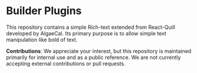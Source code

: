 # Builder Plugins
This repository contains a simple Rich-text extended from React-Quill developed by AlgaeCal. Its primary purpose is to allow simple text manipulation like bold of text.

**Contributions**: We appreciate your interest, but this repository is maintained primarily for internal use and as a public reference. We are not currently accepting external contributions or pull requests.